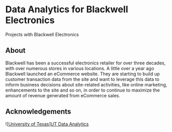 # Data Analytics for Blackwell Electronics
Projects with Blackwell Electronics

<!-- ABOUT -->
## About
Blackwell has been a successful electronics retailer for over three decades, 
with over numerous stores in various locations. A little over a year ago 
Blackwell launched an eCommerce website. They are starting to build up customer 
transaction data from the site and want to leverage this data to inform business 
decisions about site-related activities, like online marketing, enhancements to 
the site and so on, in order to continue to maximize the amount of revenue 
generated from eCommerce sales.

<!-- ACKNOWLEDGEMENTS -->
## Acknowledgements
![[University of Texas][ut-seal]][UT Data Analytics][ut-data]

<!-- MARKDOWN LINKS & IMAGES -->
<!-- https://www.markdownguide.org/basic-syntax/#reference-style-links -->
[product-screenshot]: images/screenshot.png
[ut-seal]: https://www.pngkey.com/maxpic/u2q8w7e6q8w7q8r5/
[ut-data]: https://professionaled.utexas.edu/data-analytics-certificate-program
